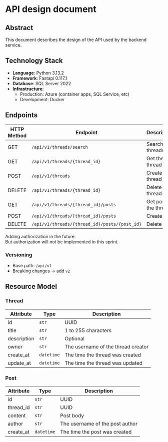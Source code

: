 # API design document

## Abstract

This document describes the design of the API used by the backend service.  

## Technology Stack

- **Language**: Python 3.13.2
- **Framework**: Fastapi 0.117.1
- **Database**: SQL Server 2022
- **Infrastructure**:
  - Production: Azure (container apps, SQL Service, etc)
  - Development: Docker

## Endpoints

| HTTP Method | Endpoint | Description | Authorization |
|-------------|----------|-------------|---------------|
| GET | `/api/v1/threads/search` | Search threads | - |
| GET | `/api/v1/threads/{thread_id}` | Get the thread | - |
| POST | `/api/v1/threads` | Create thread | - |
| DELETE | `/api/v1/threads/{thread_id}` | Delete thread | - |
| GET | `/api/v1/threads/{thread_id}/posts` | Get posts in the thread | - |
| POST | `/api/v1/threads/{thread_id}/posts` | Create post | - |
| DELETE | `/api/v1/threads/{thread_id}/posts/{post_id}` | Delete post | - |

Adding authorization in the future.  
But authorization will not be implemented in this sprint.

### Versioning

- Base path: `/api/v1`
- Breaking changes → add `v2`

## Resource Model

### Thread

| Attribute | Type | Description |
|-------------|----------|-------------|
| id | `str` | UUID |
| title | `str` | 1 to 255 characters |
| description | `str` | Optional |
| owner | `str` | The username of the thread creator |
| create_at | `datetime` | The time the thread was created |
| update_at | `datetime` | The time the thread was updated |

### Post

| Attribute | Type | Description |
|-------------|----------|-------------|
| id | `str` | UUID |
| thread_id | `str` | UUID |
| content | `str` | Post body |
| author | `str` | The username of the post author |
| create_at | `datetime` | The time the post was created |
